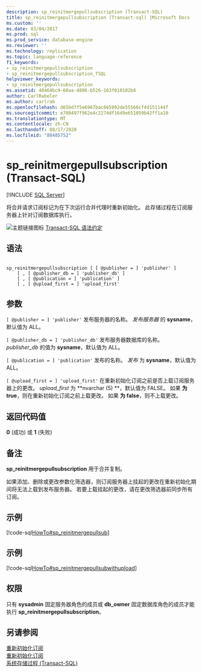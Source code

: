 ```yaml
---
description: sp_reinitmergepullsubscription (Transact-SQL)
title: sp_reinitmergepullsubscription (Transact-sql) |Microsoft Docs
ms.custom: ''
ms.date: 03/04/2017
ms.prod: sql
ms.prod_service: database-engine
ms.reviewer: ''
ms.technology: replication
ms.topic: language-reference
f1_keywords:
- sp_reinitmergepullsubscription
- sp_reinitmergepullsubscription_TSQL
helpviewer_keywords:
- sp_reinitmergepullsubscription
ms.assetid: 48464bc9-60aa-4886-b526-163f010102b8
author: CarlRabeler
ms.author: carlrab
ms.openlocfilehash: d65bd7f5e6967bac665892de55566cf4d151144f
ms.sourcegitcommit: e700497f962e4c2274df16d9e651059b42ff1a10
ms.translationtype: MT
ms.contentlocale: zh-CN
ms.lasthandoff: 08/17/2020
ms.locfileid: "88485752"
---
```

# <a name="sp_reinitmergepullsubscription-transact-sql"></a>sp_reinitmergepullsubscription (Transact-SQL)
[!INCLUDE [SQL Server](../../includes/applies-to-version/sqlserver.md)]

  将合并请求订阅标记为在下次运行合并代理时重新初始化。 此存储过程在订阅服务器上针对订阅数据库执行。  
  
 ![主题链接图标](../../database-engine/configure-windows/media/topic-link.gif "“主题链接”图标") [Transact-SQL 语法约定](../../t-sql/language-elements/transact-sql-syntax-conventions-transact-sql.md)  
  
## <a name="syntax"></a>语法  
  
```  
  
sp_reinitmergepullsubscription [ [ @publisher = ] 'publisher' ]  
    [ , [ @publisher_db = ] 'publisher_db' ]  
    [ , [ @publication = ] 'publication' ]  
    [ , [ @upload_first = ] 'upload_first'  
```  
  
## <a name="arguments"></a>参数  
`[ @publisher = ] 'publisher'` 发布服务器的名称。 *发布服务器* 的 **sysname**，默认值为 ALL。  
  
`[ @publisher_db = ] 'publisher_db'` 发布服务器数据库的名称。 *publisher_db* 的值为 **sysname**，默认值为 ALL。  
  
`[ @publication = ] 'publication'` 发布的名称。 *发布* 为 **sysname**，默认值为 ALL。  
  
`[ @upload_first = ] 'upload_first'` 在重新初始化订阅之前是否上载订阅服务器上的更改。 *upload_first* 为 **nvarchar (5) **，默认值为 FALSE。 如果 **为 true**，则在重新初始化订阅之前上载更改。 如果 **为 false**，则不上载更改。  
  
## <a name="return-code-values"></a>返回代码值  
 **0** (成功) 或 **1** (失败)   
  
## <a name="remarks"></a>备注  
 **sp_reinitmergepullsubscription** 用于合并复制。  
  
 如果添加、删除或更改参数化筛选器，则订阅服务器上挂起的更改在重新初始化期间将无法上载到发布服务器。 若要上载挂起的更改，请在更改筛选器前同步所有订阅。  
  
## <a name="example"></a>示例  
 [!code-sql[HowTo#sp_reinitmergepullsub](../../relational-databases/replication/codesnippet/tsql/sp-reinitmergepullsubscr_1.sql)]  
  
## <a name="example"></a>示例  
 [!code-sql[HowTo#sp_reinitmergepullsubwithupload](../../relational-databases/replication/codesnippet/tsql/sp-reinitmergepullsubscr_2.sql)]  
  
## <a name="permissions"></a>权限  
 只有 **sysadmin** 固定服务器角色的成员或 **db_owner** 固定数据库角色的成员才能执行 **sp_reinitmergepullsubscription**。  
  
## <a name="see-also"></a>另请参阅  
 [重新初始化订阅](../../relational-databases/replication/reinitialize-a-subscription.md)   
 [重新初始化订阅](../../relational-databases/replication/reinitialize-subscriptions.md)   
 [系统存储过程 (Transact-SQL)](../../relational-databases/system-stored-procedures/system-stored-procedures-transact-sql.md)  
  
  
